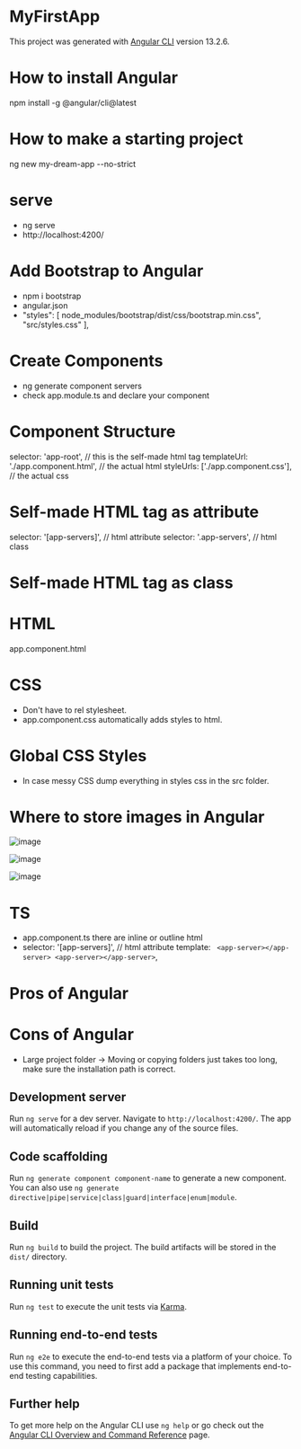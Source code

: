 # MyFirstApp

This project was generated with [Angular CLI](https://github.com/angular/angular-cli) version 13.2.6.

# How to install Angular

npm install -g @angular/cli@latest

# How to make a starting project

ng new my-dream-app --no-strict

# serve

- ng serve
- http://localhost:4200/

# Add Bootstrap to Angular

- npm i bootstrap
- angular.json
- "styles": [
  node_modules/bootstrap/dist/css/bootstrap.min.css",
  "src/styles.css"
  ],

# Create Components

- ng generate component servers
- check app.module.ts and declare your component

# Component Structure

selector: 'app-root', // this is the self-made html tag
templateUrl: './app.component.html', // the actual html
styleUrls: ['./app.component.css'], // the actual css

# Self-made HTML tag as attribute

selector: '[app-servers]', // html attribute
selector: '.app-servers', // html class

# Self-made HTML tag as class

# HTML

app.component.html

# CSS

- Don't have to rel stylesheet.
- app.component.css automatically adds styles to html.

# Global CSS Styles
- In case messy CSS dump everything in styles css in the src folder.

# Where to store images in Angular
![image](https://user-images.githubusercontent.com/34915099/157987109-10236904-4f75-437b-a5bb-d302db60f9b8.png)

![image](https://user-images.githubusercontent.com/34915099/157987536-80bb3c9f-a3d3-4714-82e0-5de9d4cb4b94.png)

![image](https://user-images.githubusercontent.com/34915099/157987558-78541b2b-fc54-4e42-9ffb-a5d94eb72b16.png)

# TS

- app.component.ts there are inline or outline html
- selector: '[app-servers]', // html attribute
  template: ` <app-server></app-server> <app-server></app-server>`,

# Pros of Angular

# Cons of Angular

- Large project folder -> Moving or copying folders just takes too long, make sure the installation path is correct.

## Development server

Run `ng serve` for a dev server. Navigate to `http://localhost:4200/`. The app will automatically reload if you change any of the source files.

## Code scaffolding

Run `ng generate component component-name` to generate a new component. You can also use `ng generate directive|pipe|service|class|guard|interface|enum|module`.

## Build

Run `ng build` to build the project. The build artifacts will be stored in the `dist/` directory.

## Running unit tests

Run `ng test` to execute the unit tests via [Karma](https://karma-runner.github.io).

## Running end-to-end tests

Run `ng e2e` to execute the end-to-end tests via a platform of your choice. To use this command, you need to first add a package that implements end-to-end testing capabilities.

## Further help

To get more help on the Angular CLI use `ng help` or go check out the [Angular CLI Overview and Command Reference](https://angular.io/cli) page.

